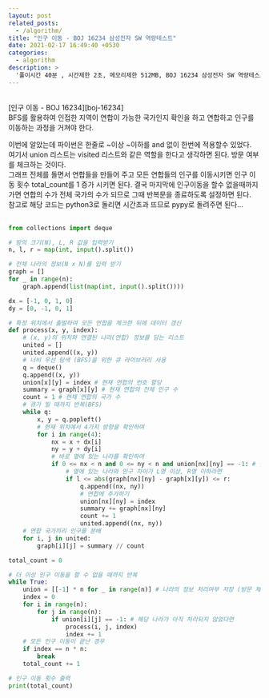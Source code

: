 ```yaml
---
layout: post
related_posts:
  - /algorithm/
title: "인구 이동 - BOJ 16234 삼성전자 SW 역량테스트"
date: 2021-02-17 16:49:40 +0530
categories:
  - algorithm
description: >
  '풀이시간 40분 , 시간제한 2초, 메모리제한 512MB, BOJ 16234 삼성전자 SW 역량테스트 (취코테 353p)'
---
```


<br>
[인구 이동 - BOJ 16234][boj-16234]
<br>
BFS를 활용하여 인접한 지역이 연합이 가능한 국가인지 확인을 하고 연합하고 인구를 이동하는 과정을 거쳐야 한다. <br>

이번에 알았는데 파이썬은 한줄로 ~이상 ~이하를 and 없이 한번에 적용할수 있었다.<br>
여기서 union 리스트는 visited 리스트와 같은 역할을 한다고 생각하면 된다. 방문 여부를 체크하는 것이다.<br>
그래프 전체를 돌면서 연합들을 만들어 주고 모든 연합들의 인구를 이동시키면 인구 이동 횟수 total_count를 1 증가 시키면 된다. 결국 마지막에 인구이동을 할수 없을때까지 가면 연합의 수가 전체 국가의 수가 되므로 그때 반복문을 종료하도록 설정하면 된다.<br>
참고로 해당 코드는 python3로 돌리면 시간초과 뜨므로 pypy로 돌려주면 된다...<br><br>

```python
from collections import deque

# 땅의 크기(N), L, R 값을 입력받기
n, l, r = map(int, input().split())

# 전체 나라의 정보(N x N)를 입력 받기
graph = []
for _ in range(n):
    graph.append(list(map(int, input().split())))

dx = [-1, 0, 1, 0]
dy = [0, -1, 0, 1]

# 특정 위치에서 출발하여 모든 연합을 체크한 뒤에 데이터 갱신
def process(x, y, index):
    # (x, y)의 위치와 연결된 나라(연합) 정보를 담는 리스트
    united = []
    united.append((x, y))
    # 너비 우선 탐색 (BFS)을 위한 큐 라이브러리 사용
    q = deque()
    q.append((x, y))
    union[x][y] = index # 현재 연합의 번호 할당
    summary = graph[x][y] # 현재 연합의 전체 인구 수
    count = 1 # 현재 연합의 국가 수
    # 큐가 빌 때까지 반복(BFS)
    while q:
        x, y = q.popleft()
        # 현재 위치에서 4가지 방향을 확인하며
        for i in range(4):
            nx = x + dx[i]
            ny = y + dy[i]
            # 바로 옆에 있는 나라를 확인하여
            if 0 <= nx < n and 0 <= ny < n and union[nx][ny] == -1: # 범위를 벗어나지 않고 방문한적이 없다면
                # 옆에 있는 나라와 인구 차이가 L명 이상, R명 이하라면
                if l <= abs(graph[nx][ny] - graph[x][y]) <= r:
                    q.append((nx, ny))
                    # 연합에 추가하기
                    union[nx][ny] = index
                    summary += graph[nx][ny]
                    count += 1
                    united.append((nx, ny))
    # 연합 국가끼리 인구를 분배
    for i, j in united:
        graph[i][j] = summary // count

total_count = 0

# 더 이상 인구 이동을 할 수 없을 때까지 반복
while True:
    union = [[-1] * n for _ in range(n)] # 나라의 정보 처리여부 저장 (방문 체크용, 매 반복마다 -1로 초기화됨)
    index = 0
    for i in range(n):
        for j in range(n):
            if union[i][j] == -1: # 해당 나라가 아직 처리되지 않았다면
                process(i, j, index)
                index += 1
    # 모든 인구 이동이 끝난 경우
    if index == n * n:
        break
    total_count += 1

# 인구 이동 횟수 출력
print(total_count)
```

[boj-16234]: https://www.acmicpc.net/problem/16234
